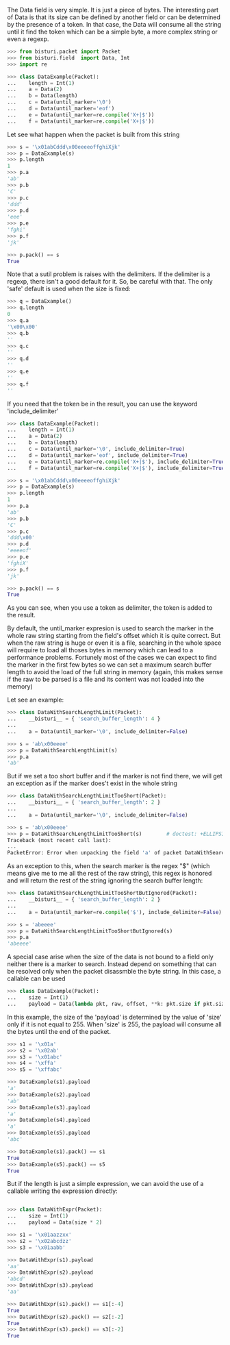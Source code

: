 The Data field is very simple. It is just a piece of bytes.
The interesting part of Data is that its size can be defined by another field
or can be determined by the presence of a token.
In that  case, the Data will consume all the string until it find the token which can
be a simple byte, a more complex string or even a regexp.

```python
>>> from bisturi.packet import Packet
>>> from bisturi.field  import Data, Int
>>> import re

>>> class DataExample(Packet):
...    length = Int(1)
...    a = Data(2)
...    b = Data(length)
...    c = Data(until_marker='\0')
...    d = Data(until_marker='eof')
...    e = Data(until_marker=re.compile('X+|$'))
...    f = Data(until_marker=re.compile('X+|$'))

```

Let see what happen when the packet is built from this string

```python
>>> s = '\x01abCddd\x00eeeeoffghiXjk'
>>> p = DataExample(s)
>>> p.length
1
>>> p.a
'ab'
>>> p.b
'C'
>>> p.c
'ddd'
>>> p.d
'eee'
>>> p.e
'fghi'
>>> p.f
'jk'

>>> p.pack() == s
True

```

Note that a sutil problem is raises with the delimiters. If the delimiter is a regexp,
there isn't a good default for it. So, be careful with that. The only 'safe' default
is used when the size is fixed:
```python
>>> q = DataExample()
>>> q.length
0
>>> q.a
'\x00\x00'
>>> q.b
''
>>> q.c
''
>>> q.d
''
>>> q.e
''
>>> q.f
''

```

If you need that the token be in the result, you can use the keyword 'include_delimiter'

```python
>>> class DataExample(Packet):
...    length = Int(1)
...    a = Data(2)
...    b = Data(length)
...    c = Data(until_marker='\0', include_delimiter=True)
...    d = Data(until_marker='eof', include_delimiter=True)
...    e = Data(until_marker=re.compile('X+|$'), include_delimiter=True)
...    f = Data(until_marker=re.compile('X+|$'), include_delimiter=True)

>>> s = '\x01abCddd\x00eeeeoffghiXjk'
>>> p = DataExample(s)
>>> p.length
1
>>> p.a
'ab'
>>> p.b
'C'
>>> p.c
'ddd\x00'
>>> p.d
'eeeeof'
>>> p.e
'fghiX'
>>> p.f
'jk'

>>> p.pack() == s
True

```

As you can see, when you use a token as delimiter, the token is added to the result.

By default, the until_marker expresion is used to search the marker in the whole raw string
starting from the field's offset which it is quite correct.
But when the raw string is huge or even it is a file, searching in the whole space will require
to load all thoses bytes in memory which can lead to a performance problems.
Fortunely most of the cases we can expect to find the marker in the first few bytes so we can
set a maximum search buffer length to avoid the load of the full string in memory (again, this
makes sense if the raw to be parsed is a file and its content was not loaded into the memory)

Let see an example:

```python
>>> class DataWithSearchLengthLimit(Packet):
...    __bisturi__ = { 'search_buffer_length': 4 }
...
...    a = Data(until_marker='\0', include_delimiter=False)

>>> s = 'ab\x00eeee'
>>> p = DataWithSearchLengthLimit(s)
>>> p.a
'ab'

```

But if we set a too short buffer and if the marker is not find there, we will get an exception as
if the marker does't exist in the whole string

```python
>>> class DataWithSearchLengthLimitTooShort(Packet):
...    __bisturi__ = { 'search_buffer_length': 2 }
...
...    a = Data(until_marker='\0', include_delimiter=False)

>>> s = 'ab\x00eeee'
>>> p = DataWithSearchLengthLimitTooShort(s)        # doctest: +ELLIPSIS
Traceback (most recent call last):
...
PacketError: Error when unpacking the field 'a' of packet DataWithSearchLengthLimitTooShort at 00000000...

```

As an exception to this, when the search marker is the regex "$" (which means give me to me all 
the rest of the raw string), this regex is honored and will return the rest of the string 
ignoring the search buffer length:

```python
>>> class DataWithSearchLengthLimitTooShortButIgnored(Packet):
...    __bisturi__ = { 'search_buffer_length': 2 }
...
...    a = Data(until_marker=re.compile('$'), include_delimiter=False)

>>> s = 'abeeee'
>>> p = DataWithSearchLengthLimitTooShortButIgnored(s) 
>>> p.a
'abeeee'

```

A special case arise when the size of the data is not bound to a field only neither there
is a marker to search. 
Instead depend on something that can be resolved only when the packet disassmble the byte string.
In this case, a callable can be used

```python
>>> class DataExample(Packet):
...    size = Int(1)
...    payload = Data(lambda pkt, raw, offset, **k: pkt.size if pkt.size < 255 else len(raw)-offset)

```

In this example, the size of the 'payload' is determined by the value of 'size' only if it 
is not equal to 255. When 'size' is 255, the payload will consume all the bytes until the
end of the packet.

```python
>>> s1 = '\x01a'
>>> s2 = '\x02ab'
>>> s3 = '\x01abc'
>>> s4 = '\xffa'
>>> s5 = '\xffabc'

>>> DataExample(s1).payload
'a'
>>> DataExample(s2).payload
'ab'
>>> DataExample(s3).payload
'a'
>>> DataExample(s4).payload
'a'
>>> DataExample(s5).payload
'abc'

>>> DataExample(s1).pack() == s1
True
>>> DataExample(s5).pack() == s5
True

```

But if the length is just a simple expression, we can avoid the use of a callable
writing the expression directly:

```python

>>> class DataWithExpr(Packet):
...    size = Int(1)
...    payload = Data(size * 2)

>>> s1 = '\x01aazzxx'
>>> s2 = '\x02abcdzz'
>>> s3 = '\x01aabb'

>>> DataWithExpr(s1).payload
'aa'
>>> DataWithExpr(s2).payload
'abcd'
>>> DataWithExpr(s3).payload
'aa'

>>> DataWithExpr(s1).pack() == s1[:-4]
True
>>> DataWithExpr(s2).pack() == s2[:-2]
True
>>> DataWithExpr(s3).pack() == s3[:-2]
True

```
